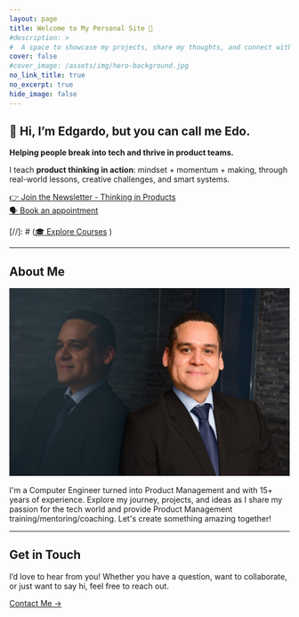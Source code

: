 ```yaml
---
layout: page
title: Welcome to My Personal Site 🌟
#description: >
#  A space to showcase my projects, share my thoughts, and connect with the world.
cover: false
#cover_image: /assets/img/hero-background.jpg
no_link_title: true
no_excerpt: true
hide_image: false
---
```


## 👋 Hi, I’m Edgardo, but you can call me Edo.  

**Helping people break into tech and thrive in product teams.**  

I teach **product thinking in action**: mindset + momentum + making, through real-world lessons, creative challenges, and smart systems.  

[👉 Join the Newsletter - Thinking in Products](https://edobermudez.substack.com/)  
[🗣️ Book an appointment](https://zeeg.me/ebermudez) 

[//]: # ([🎓 Explore Courses](#) )

---

## About Me
![About Me](assets/img/about-me.jpg)

I'm a Computer Engineer turned into Product Management and with 15+ years of experience. Explore my journey, projects, and ideas as I share my passion for the tech world and provide Product Management training/mentoring/coaching. Let's create something amazing together!

---

## Get in Touch

I’d love to hear from you! Whether you have a question, want to collaborate, or just want to say hi, feel free to reach out.

[Contact Me →](contact/)
